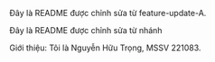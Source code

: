 
Đây là README được chỉnh sửa từ feature-update-A.

Đây là README được chỉnh sửa từ nhánh 


Giới thiệu: Tôi là Nguyễn Hữu Trọng, MSSV 221083.

